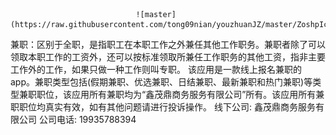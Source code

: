                                 ![master](https://raw.githubusercontent.com/tong09nian/youzhuanJZ/master/ZoshpIcon.png)


兼职：区别于全职，是指职工在本职工作之外兼任其他工作职务。兼职者除了可以领取本职工作的工资外，还可以按标准领取所兼任工作职务的其他工资，指非主要工作外的工作，如果只做一种工作则叫专职。
该应用是一款线上报名兼职的app。兼职类型包括(假期兼职、优选兼职、日结兼职、最新兼职和热门兼职)等类型兼职职位，该应用所有兼职均为“鑫茂鼎商务服务有限公司”所有。该应用所有兼职职位均真实有效，如有其他问题请进行投诉操作。
线下公司: 鑫茂鼎商务服务有限公司
公司电话: 19935788394

